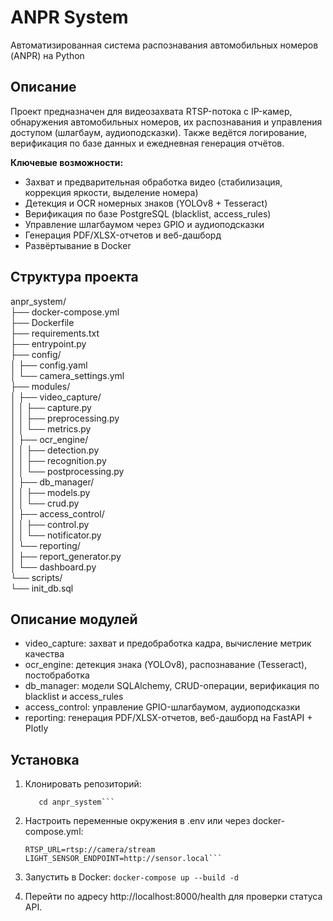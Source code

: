 # ANPR System
Автоматизированная система распознавания автомобильных номеров (ANPR) на Python

## Описание
Проект предназначен для видеозахвата RTSP-потока с IP-камер, обнаружения автомобильных номеров, их распознавания и управления доступом (шлагбаум, аудиоподсказки). Также ведётся логирование, верификация по базе данных и ежедневная генерация отчётов.

**Ключевые возможности:**
- Захват и предварительная обработка видео (стабилизация, коррекция яркости, выделение номера)
- Детекция и OCR номерных знаков (YOLOv8 + Tesseract)
- Верификация по базе PostgreSQL (blacklist, access_rules)
- Управление шлагбаумом через GPIO и аудиоподсказки
- Генерация PDF/XLSX-отчетов и веб-дашборд
- Развёртывание в Docker

## Структура проекта
anpr_system/  
├── docker-compose.yml  
├── Dockerfile  
├── requirements.txt  
├── entrypoint.py  
├── config/  
│   ├── config.yaml  
│   └── camera_settings.yml  
├── modules/  
│   ├── video_capture/  
│   │   ├── capture.py  
│   │   ├── preprocessing.py  
│   │   └── metrics.py  
│   ├── ocr_engine/  
│   │   ├── detection.py  
│   │   ├── recognition.py  
│   │   └── postprocessing.py  
│   ├── db_manager/  
│   │   ├── models.py  
│   │   └── crud.py  
│   ├── access_control/  
│   │   ├── control.py  
│   │   └── notificator.py  
│   └── reporting/  
│       ├── report_generator.py  
│       └── dashboard.py  
└── scripts/  
    └── init_db.sql  

## Описание модулей
- video_capture: захват и предобработка кадра, вычисление метрик качества
- ocr_engine: детекция знака (YOLOv8), распознавание (Tesseract), постобработка
- db_manager: модели SQLAlchemy, CRUD-операции, верификация по blacklist и access_rules
- access_control: управление GPIO-шлагбаумом, аудиоподсказки
- reporting: генерация PDF/XLSX-отчетов, веб-дашборд на FastAPI + Plotly

## Установка
1. Клонировать репозиторий:
   ```git clone https://github.com/<ваш-пользователь>/anpr_system.git
      cd anpr_system```

2. Настроить переменные окружения в .env или через docker-compose.yml:
   ```DATABASE_URL=postgresql://user:pass@db:5432/anpr_db
   RTSP_URL=rtsp://camera/stream
   LIGHT_SENSOR_ENDPOINT=http://sensor.local```

3. Запустить в Docker:
   ```docker-compose up --build -d```

4. Перейти по адресу http://localhost:8000/health для проверки статуса API.



